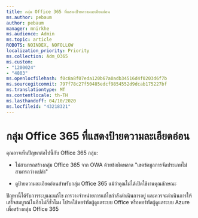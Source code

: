 ```yaml
---
title: กลุ่ม Office 365 ที่แสดงป้ายความละเอียดอ่อน
ms.author: pebaum
author: pebaum
manager: mnirkhe
ms.audience: Admin
ms.topic: article
ROBOTS: NOINDEX, NOFOLLOW
localization_priority: Priority
ms.collection: Adm_O365
ms.custom:
- "1200024"
- "4803"
ms.openlocfilehash: f0c8a8f07eda120b67a0adb34516d4f0203d6f7b
ms.sourcegitcommit: 797f78c27f50485edcf9854552d9dcab175227bf
ms.translationtype: MT
ms.contentlocale: th-TH
ms.lasthandoff: 04/10/2020
ms.locfileid: "43218321"
---
```

# <a name="office-365-groups-showing-sensitivity-label"></a>กลุ่ม Office 365 ที่แสดงป้ายความละเอียดอ่อน

คุณอาจเห็นปัญหาต่อไปนี้กับ Office 365 กลุ่ม:

- ไม่สามารถสร้างกลุ่ม Office 365 จาก OWA ด้วยข้อผิดพลาด "เขตข้อมูลการจัดประเภทไม่สามารถว่างเปล่า"

- ดูป้ายความละเอียดอ่อนสําหรับกลุ่ม Office 365 แม้ว่าคุณไม่ได้เปิดใช้งานคุณลักษณะ

ปัญหานี้ได้รับการระบุและแก้ไข การวางจําหน่ายการแก้ไขกําลังดําเนินการอยู่ และควรจะดําเนินการให้เสร็จสมบูรณ์ในอีกไม่กี่ชั่วโมง โปรดใช้พอร์ทัลผู้ดูแลระบบ Office หรือพอร์ทัลผู้ดูแลระบบ Azure เพื่อสร้างกลุ่ม Office 365  
